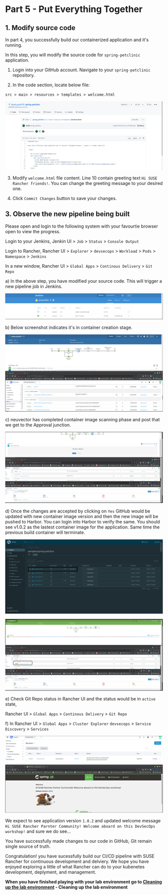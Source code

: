 # Part 5 - Put Everything Together

## 1. Modify source code

In part 4, you successfully build our containerized application and it's running. 

In this step, you will modify the source code for `spring-petclinic` application. 

1) Login into your GitHub account. Navigate to your `spring-petclinic` repository. 

2) In the code section, locate below file:

```
src > main > resources > templates > welcome.html
```
![Rancher UI](./Images-10-13-2021/part5-modifying-sourcecode-original-welcome-message.png)

3) Modify `welcome.html` file content. Line 10 contain greeting text `Hi SUSE Rancher friends!`. You can change the greeting message to your desired one.

4) Click `Commit Changes` button to save your changes. 

## 3. Observe the new pipeline being built

Please open and login to the following system with your favourtie browser open to view the progress. 

Login to your Jenkins, Jenkin UI > `Job` > `Status` > `Console Output`

Login to Rancher, Rancher UI > `Explorer` > `devsecops` > `Workload` > `Pods` > `Namespace` > `Jenkins`

In a new window, Rancher UI > `Global Apps` > `Continous Delivery` > `Git Repo`

a) In the above step, you have modified your source code. This will trigger a new pipeline job in Jenkins.

![Rancher UI](./Images-10-13-2021/part5-pet-clinic-pipeline-build-ver2-job-start-pg0.png)

b) Below screenshot indicates it's in container creation stage.

![Rancher UI](./Images-10-13-2021/part5-pet-clinic-pipeline-build-ver2-job-start-pg1.png)


c) neuvector has completed container image scanning phase and post that we get to the Approval junction.

![Rancher UI](./Images-10-13-2021/part5-pet-clinic-pipeline-build-ver2-job-approval-pg2.png)

d) Once the changes are accepted by clicking on `Yes` GitHub would be updated with new container image version and then the new image will be pushed to Harbor. You can login into Harbor to verify the same. You should see v1.0.2 as the lastest container image for the application. Same time the previous build container will terminate.

![Harbor UI](./Images-10-13-2021/part5-pet-clinic-pipeline-build-ver2-container-shipping-Habor-pg6.png)


![Rancher UI](./Images-10-13-2021/part5-pet-clinic-pipeline-build-ver2-job-approval-pg3-previous-build-terminating-pg3.png)


e) Check Git Repo status in Rancher UI and the status would be in `active` state, 

Rancher UI > `Global Apps` > `Continous Delivery` > `Git Repo`

f) In Rancher UI > `Global Apps` > `Cluster Explorer` `devsecops` > `Service Discovery` > `Services` 

![Rancher UI](./Images-10-13-2021/part6-pet-clinic-pipeline-build-ver2-App-running-cluster2-pg7.png)

We expect to see application version `1.0.2` and updated welcome message `Hi SUSE Rancher Parnter Community! Welcome aboard on this DevSecOps workshop!` and sure we do see...

You have successfully made changes to our code in GitHub, Git remain single source of truth. 

Congratulation! you have sucessfully build our CI/CD pipeline with SUSE Rancher for continuous development and delviery. We hope you have enjoyed exploring a little of what Rancher can do to your kubenetes development, deplyment, and management.

**When you have finished playing with your lab environment go to [Cleaning up the lab environment](part-6.md) - Cleaning up the lab environment**



